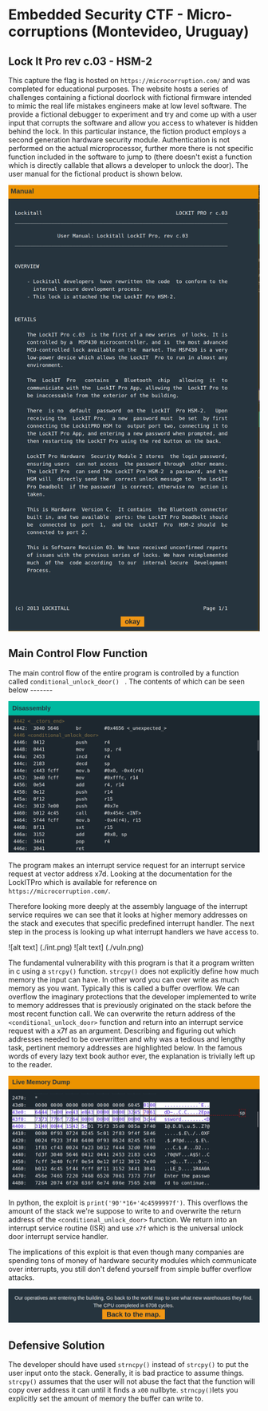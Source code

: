 # Embedded Security CTF - Micro-corruptions (Montevideo, Uruguay)

## Lock It Pro rev c.03 - HSM-2  


This capture the flag is hosted on ```https://microcorruption.com/``` 
and was completed for educational purposes. The website hosts a series of challenges containing a fictional doorlock with fictional firmware intended to mimic the real life mistakes engineers make at low level software. The provide a fictional debugger to experiment and try and come up with a user input that corrupts the software and allow you access to whatever is hidden behind the lock. 	In this particular instance, the fiction product employs a second generation hardware security module. Authentication is not performed on the actual microprocessor, further more there is not specific function included in the software to jump to (there doesn't exist a function which is directly callable that allows a developer to unlock the door). The user manual for the fictional product is shown below. 

![Alt text](./manual.png)




## Main Control Flow Function  


The main control flow of the entire program is controlled by a function called ```conditional_unlock_door() ``` . The contents of which can be seen below ------- 

![alt text](./main_control_flow.png)

The program makes an interrupt service request for an interrupt service request at vector address x7d. Looking at the documentation for the LockITPro which is available for reference on ```https://microcorruption.com/```.

Therefore looking more deeply at the assembly language of the interrupt service requires we can see that it looks at higher memory addresses on the stack and executes that specific predefined interrupt handler. The next step in the process is looking up what interrupt handlers we have access to. 

![alt text] (./int.png)
![alt text] (./vuln.png)
 
 
The fundamental vulnerability with this program is that it a program written in c using a ```strcpy()``` function. ```strcpy()``` does not explicitly define how much memory the input can have. In other word you can over write as much memory as you want. Typically this is called a buffer overflow. We can overflow the imaginary protections that the developer implemented to write to memory addresses that is previously originated on the stack before the most recent function call. We can overwrite the return address of the ```<conditional_unlock_door>``` function and return into an interrupt service request with a x7f as an argument. Describing and figuring out which addresses needed to be overwritten and why was a tedious and lengthy task, pertinent memory addresses are highlighted below. In the famous words of every lazy text book author ever, the explanation is trivially left up to the reader. 

![alt text](./mem.png)

In python, the exploit is ```print('90'*16+'4c4599997f')```. This overflows the amount of the stack we're suppose to write to and overwrite the return address of the ```<conditional_unlock_door>``` function. We return into an interrupt service routine (ISR) and use ```x7f``` which is the universal unlock door interrupt service handler. 


The implications of this exploit is that even though many companies are spending tons of money of hardware security modules which communicate over interrupts, you still don't defend yourself from simple buffer overflow attacks.

![alt text](./sol.png)

## Defensive Solution

The developer should have used ```strncpy()``` instead of ```strcpy()``` to put the user input onto the stack. Generally, it is bad practice to assume things. ```strcpy()``` assumes that the user will not abuse the fact that the function will copy over address it can until it finds a ```x00``` nullbyte. ```strncpy()```lets you explicitly set the amount of memory the buffer can write to. 	





